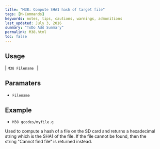 ```yaml
---
title: "M38: Compute SHA1 hash of target file" 
tags: [M-Commands]
keywords: notes, tips, cautions, warnings, admonitions
last_updated: July 3, 2016
summary: "ToDo Add Summary"
permalink: M38.html
toc: false
---
```



## Usage ##

| `M38 Filename ` | 

## Paramaters ##
+ `Filename`

## Example ##

+ `M38 gcodes/myfile.g`

Used to compute a hash of a file on the SD card and returns a hexadecimal string which is the SHA1 of the file. If the file cannot be found, then the string "Cannot find file" is returned instead.
